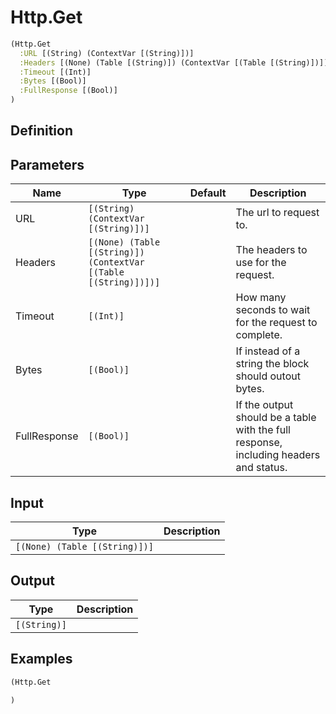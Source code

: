 # Http.Get

```clojure
(Http.Get
  :URL [(String) (ContextVar [(String)])]
  :Headers [(None) (Table [(String)]) (ContextVar [(Table [(String)])])]
  :Timeout [(Int)]
  :Bytes [(Bool)]
  :FullResponse [(Bool)]
)
```

## Definition


## Parameters
| Name | Type | Default | Description |
|------|------|---------|-------------|
| URL | `[(String) (ContextVar [(String)])]` |  | The url to request to. |
| Headers | `[(None) (Table [(String)]) (ContextVar [(Table [(String)])])]` |  | The headers to use for the request. |
| Timeout | `[(Int)]` |  | How many seconds to wait for the request to complete. |
| Bytes | `[(Bool)]` |  | If instead of a string the block should outout bytes. |
| FullResponse | `[(Bool)]` |  | If the output should be a table with the full response, including headers and status. |


## Input
| Type | Description |
|------|-------------|
| `[(None) (Table [(String)])]` |  |


## Output
| Type | Description |
|------|-------------|
| `[(String)]` |  |


## Examples

```clojure
(Http.Get

)
```
